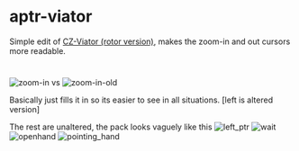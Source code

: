 # aptr-viator
Simple edit of [CZ-Viator (rotor version)](https://store.kde.org/p/1229367), makes the zoom-in and out cursors more readable.
#
![zoom-in](https://github.com/user-attachments/assets/9935e296-e9da-4bb4-9d01-98039688a104) vs ![zoom-in-old](https://github.com/user-attachments/assets/d4f9c7c8-1d2b-46a9-935d-c88a63f9c1b1)


Basically just fills it in so its easier to see in all situations. [left is altered version]

The rest are unaltered, the pack looks vaguely like this
![left_ptr](https://github.com/user-attachments/assets/7f22025d-3b2b-4952-91da-e1b9eea72583)
![wait](https://github.com/user-attachments/assets/6f87bc64-78a6-4072-87cd-f8289191327c)
![openhand](https://github.com/user-attachments/assets/56e2c3f0-f8fc-4790-b815-d3df92cd4eef)
![pointing_hand](https://github.com/user-attachments/assets/cc323adf-3277-4369-a23b-e5abcc3406f4)
